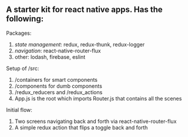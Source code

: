 A starter kit for react native apps.  Has the following:
------------------------------------------------------------

Packages:
1. _state management_: redux, redux-thunk, redux-logger
2. _navigation_: react-native-router-flux
3. other: lodash, firebase, eslint

Setup of /src:
1. /containers for smart components
2. /components for dumb components
3. /redux_reducers and /redux_actions
4. App.js is the root which imports Router.js that contains all the scenes

Initial flow:
1. Two screens navigating back and forth via react-native-router-flux
2. A simple redux action that flips a toggle back and forth
